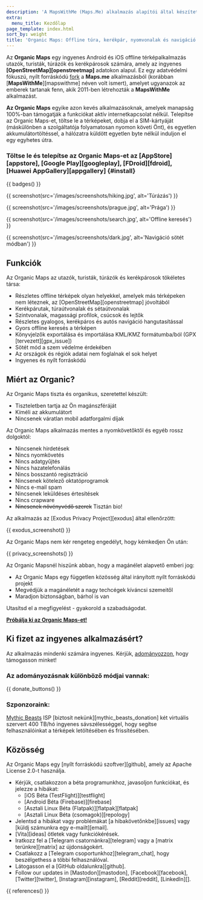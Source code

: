 ```yaml
---
description: 'A MapsWithMe (Maps.Me) alkalmazás alapítói által készített gyors, részletes offline térképek utazók, turisták, sofőrök, túrázók és kerékpárosok számára.'
extra:
  menu_title: Kezdőlap
page_template: index.html
sort_by: weight
title: 'Organic Maps: Offline túra, kerékpár, nyomvonalak és navigáció'
---
```


Az **Organic Maps** egy ingyenes Android és iOS offline térképalkalmazás utazók, turisták, túrázók és kerékpárosok számára, amely az ingyenes **[OpenStreetMap][openstreetmap]** adatokon alapul. Ez egy adatvédelmi fókuszú, nyílt forráskódú [fork][fork] a **Maps.me** alkalmazásból (korábban [**MapsWithMe**][mapswithme] néven volt ismert), amelyet ugyanazok az emberek tartanak fenn, akik 2011-ben létrehozták a **MapsWithMe** alkalmazást.

**Az Organic Maps** egyike azon kevés alkalmazásoknak, amelyek manapság 100%-ban támogatják a funkciókat aktív internetkapcsolat nélkül. Telepítse az Organic Maps-et, töltse le a térképeket, dobja el a SIM-kártyáját (máskülönben a szolgáltatója folyamatosan nyomon követi Önt), és egyetlen akkumulátortöltéssel, a hálózatra küldött egyetlen byte nélkül induljon el egy egyhetes útra.

### Töltse le és telepítse az Organic Maps-et az [AppStore][appstore], [Google Play][googleplay], [FDroid][fdroid], [Huawei AppGallery][appgallery] {#install}

{{ badges() }}

{{ screenshot(src='/images/screenshots/hiking.jpg', alt='Túrázás') }}

{{ screenshot(src='/images/screenshots/prague.jpg', alt='Prága') }}

{{ screenshot(src='/images/screenshots/search.jpg', alt='Offline keresés')
}}

{{ screenshot(src='/images/screenshots/dark.jpg', alt='Navigáció sötét
módban') }}

## Funkciók

Az Organic Maps az utazók, turisták, túrázók és kerékpárosok tökéletes
társa:

- Részletes offline térképek olyan helyekkel, amelyek más térképeken nem
  léteznek, az [OpenStreetMap][openstreetmap] jóvoltából
- Kerékpárutak, túraútvonalak és sétaútvonalak
- Szintvonalak, magassági profilok, csúcsok és lejtők
- Részletes gyalogos, kerékpáros és autós navigáció hangutasítással
- Gyors offline keresés a térképen
- Könyvjelzők exportálása és importálása KML/KMZ formátumba/ból (GPX
  [tervezett][gpx_issue])
- Sötét mód a szem védelme érdekében
- Az országok és régiók adatai nem foglalnak el sok helyet
- Ingyenes és nyílt forráskódú

## Miért az Organic?

Az Organic Maps tiszta és organikus, szeretettel készült:

- Tiszteletben tartja az Ön magánszféráját
- Kíméli az akkumulátort
- Nincsenek váratlan mobil adatforgalmi díjak

Az Organic Maps alkalmazás mentes a nyomkövetőktől és egyéb rossz dolgoktól:

- Nincsenek hirdetések
- Nincs nyomkövetés
- Nincs adatgyűjtés
- Nincs hazatelefonálás
- Nincs bosszantó regisztráció
- Nincsenek kötelező oktatóprogramok
- Nincs e-mail spam
- Nincsenek leküldéses értesítések
- Nincs crapware
- ~~Nincsenek növényvédő szerek~~ Tisztán bio!

Az alkalmazás az [Exodus Privacy Project][exodus] által ellenőrzött:

{{ exodus_screenshot() }}

Az Organic Maps nem kér rengeteg engedélyt, hogy kémkedjen Ön után:

{{ privacy_screenshots() }}

Az Organic Mapsnél hiszünk abban, hogy a magánélet alapvető emberi jog:

- Az Organic Maps egy független közösség által irányított nyílt forráskódú
  projekt
- Megvédjük a magánéletét a nagy techcégek kíváncsi szemeitől
- Maradjon biztonságban, bárhol is van

Utasítsd el a megfigyelést - gyakorold a szabadságodat.

**[Próbálja ki az Organic Maps-et!](#install)**

## Ki fizet az ingyenes alkalmazásért?

Az alkalmazás mindenki számára ingyenes. Kérjük,
[adományozzon](@/donate/index.hu.md), hogy támogasson minket!

### Az adományozásnak különböző módjai vannak:

{{ donate_buttons() }}

### Szponzoraink:

[Mythic Beasts](https://www.mythic-beasts.com/) ISP [biztosít
nekünk][mythic_beasts_donation] két virtuális szervert 400 TB/hó ingyenes
sávszélességgel, hogy segítse felhasználóinkat a térképek letöltésében és
frissítésében.

## Közösség

Az Organic Maps egy [nyílt forráskódú szoftver][github], amely az Apache
License 2.0-t használja.

- Kérjük, csatlakozzon a béta programunkhoz, javasoljon funkciókat, és
  jelezze a hibákat:
  * [iOS Béta (TestFlight)][testflight]
  * [Android Béta (Firebase)][firebase]
  * [Asztali Linux Béta (Flatpak)][flatpak][flatpak]
  * [Asztali Linux Béta (csomagok)][repology]
- Jelentsd a hibákat vagy problémákat [a hibakövetőnkbe][issues] vagy [küldj
  számunkra egy e-mailt][email].
- [Vita][ideas] ötletek vagy funkciókérések.
- Iratkozz fel a [Telegram csatornánkra][telegram] vagy a [matrix
  terünkre][matrix] az újdonságokért.
- Csatlakozz a [Telegram csoportunkhoz][telegram_chat], hogy beszélgethess a
  többi felhasználóval.
- Látogasson el a [GitHub oldalunkra][github].
- Follow our updates in [Mastodon][mastodon], [Facebook][facebook],
  [Twitter][twitter], [Instagram][instagram], [Reddit][reddit],
  [LinkedIn][].

[fork]: https://hu.wikipedia.org/wiki/Fork_%28szoftverfejleszt%C3%A9s%29

{{ references() }}
